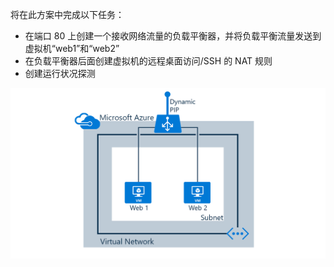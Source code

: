 将在此方案中完成以下任务：

* 在端口 80 上创建一个接收网络流量的负载平衡器，并将负载平衡流量发送到虚拟机“web1”和“web2”
* 在负载平衡器后面创建虚拟机的远程桌面访问/SSH 的 NAT 规则
* 创建运行状况探测

![负载平衡器方案](./media/load-balancer-get-started-internet-scenario-include/scenario-classic.png)  

<!---HONumber=Mooncake_0926_2016-->